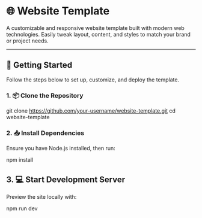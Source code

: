 # 🌐 Website Template

A customizable and responsive website template built with modern web technologies. Easily tweak layout, content, and styles to match your brand or project needs.

---

## 🚀 Getting Started

Follow the steps below to set up, customize, and deploy the template.

### 1. 📦 Clone the Repository


git clone https://github.com/your-username/website-template.git
cd website-template

### 2. 📥 Install Dependencies
Ensure you have Node.js installed, then run:


npm install
## 3. 💻 Start Development Server
Preview the site locally with:

npm run dev
